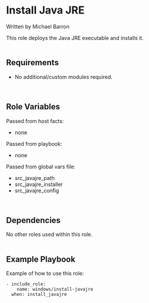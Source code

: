 Install Java JRE
================

Written by Michael Barron

This role deploys the Java JRE executable and installs it.
<br/><br/>

Requirements
------------

- No additional/custom modules required.
<br/>

Role Variables
--------------

Passed from host facts:
- none

Passed from playbook:
- none

Passed from global vars file:
- src_javajre_path
- src_javajre_installer
- src_javajre_config
<br/>

Dependencies
------------

No other roles used within this role.
<br/><br/>

Example Playbook
----------------

Example of how to use this role:

    - include_role:
        name: windows/install-javajre
      when: install_javajre

